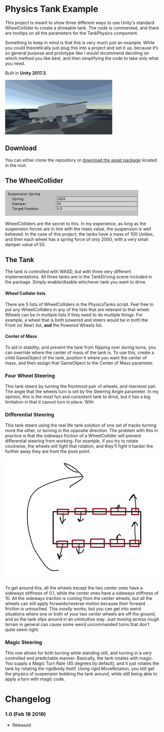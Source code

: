 # Physics Tank Example
This project is meant to show three different ways to use Unity's standard WheelCollider to create a driveable tank. The code is commented, and there are tooltips on all the parameters for the TankPhysics component. 

Something to keep in mind is that this is very much just an example. While you could theoretically just plug this into a project and set it up, because it’s so general purpose and prototype-like I would recommend deciding on which method you like best, and then simplifying the code to take only what you need.

Built in **Unity 2017.3**.

![screenshot](Screenshots/tankrolling.gif)

## Download

You can either clone the repository or [download the asset package](./PhysicsTankExample.unitypackage) located in the root.

## The WheelCollider

![screenshot](Screenshots/wheelsuspension.png)

WheelColliders are the secret to this. In my experience, as long as the suspension forces are in line with the mass value, the suspension is well behaved. In the case of this project, the tanks have a mass of 100 Unities, and then each wheel has a spring force of only 2000, with a very small damper value of 50.

## The Tank

The tank is controlled with WASD, but with three very different implementations. All three tanks are in the TankDriving scene included in the package. Simply enable/disable whichever tank you want to drive.

#### Wheel Collider lists

There are 5 lists of WheelColliders in the PhysicsTanks script. Feel free to put any WheelColliders in any of the lists that are relevant to that wheel. Wheels can be in multiple lists if they need to do multiple things. For example, a wheel that is both powered and steers would be in both the Front (or Rear) list, **and** the Powered Wheels list.

#### Center of Mass

To aid in stability, and prevent the tank from flipping over during turns, you can override where the center of mass of the tank is. To use this, create a child GameObject of the tank, position it where you want the center of mass, and then assign that GameObject to the Center of Mass parameter.

### Four Wheel Steering

This tank steers by turning the frontmost pair of wheels, and rearmost pair. The angle that the wheels turn is set by the Steering Angle parameter. In my opinion, this is the most fun and consistent tank to drive, but it has a big limitation in that it cannot turn in place. With 

### Differential Steering

This tank steers using the real life tank solution of one set of tracks turning more the other, or turning in the opposite direction. The problem with this in practice is that the sideways friction of a WheelCollider will prevent differential steering from working. For example, if you try to rotate clockwise, the wheels will fight that rotation, and they'll fight it harder the further away they are from the pivot point.

![screenshot](Screenshots/rotating.png)

To get around this, all the wheels except the two center ones have a sideways stiffness of 0.1, while the center ones have a sideways stiffness of 10. All the sideways traction is coming from the center wheels, but all the wheels can still apply forwards/reverse motion because their forward friction is untouched. This *mostly* works, but you can get into weird situations where one or both of your two center wheels are off the ground, and so the tank slips around in an unintuitive way. Just moving across rough terrain in general can cause some weird uncommanded turns that don’t quite seem right.

### Magic Steering

This one allows for both turning while standing still, and turning in a very controlled and predictable manner. Basically, the tank rotates with magic. You supply a Magic Turn Rate (45 degrees by default), and it just rotates the tank by rotating the rigidbody itself. Using rigid.MoveRotation, you still get the physics of suspension bobbing the tank around, while still being able to apply a turn with magic code.

# Changelog

### 1.0 (Feb 18 2018)

- Released